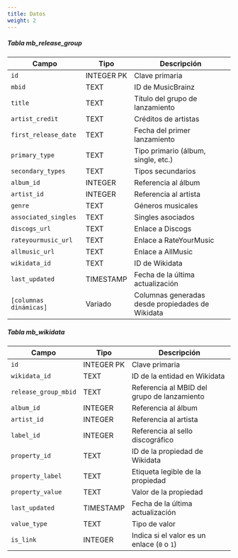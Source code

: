 ```yaml
---
title: Datos
weight: 2
---
```


##### Tabla mb_release_group
| Campo                  | Tipo       | Descripción                                      |
| ---------------------- | ---------- | ------------------------------------------------ |
| `id`                   | INTEGER PK | Clave primaria                                   |
| `mbid`                 | TEXT       | ID de MusicBrainz                                |
| `title`                | TEXT       | Título del grupo de lanzamiento                  |
| `artist_credit`        | TEXT       | Créditos de artistas                             |
| `first_release_date`   | TEXT       | Fecha del primer lanzamiento                     |
| `primary_type`         | TEXT       | Tipo primario (álbum, single, etc.)              |
| `secondary_types`      | TEXT       | Tipos secundarios                                |
| `album_id`             | INTEGER    | Referencia al álbum                              |
| `artist_id`            | INTEGER    | Referencia al artista                            |
| `genre`                | TEXT       | Géneros musicales                                |
| `associated_singles`   | TEXT       | Singles asociados                                |
| `discogs_url`          | TEXT       | Enlace a Discogs                                 |
| `rateyourmusic_url`    | TEXT       | Enlace a RateYourMusic                           |
| `allmusic_url`         | TEXT       | Enlace a AllMusic                                |
| `wikidata_id`          | TEXT       | ID de Wikidata                                   |
| `last_updated`         | TIMESTAMP  | Fecha de la última actualización                 |
| `[columnas dinámicas]` | Variado    | Columnas generadas desde propiedades de Wikidata |
##### Tabla mb_wikidata
| Campo                | Tipo       | Descripción                                 |
| -------------------- | ---------- | ------------------------------------------- |
| `id`                 | INTEGER PK | Clave primaria                              |
| `wikidata_id`        | TEXT       | ID de la entidad en Wikidata                |
| `release_group_mbid` | TEXT       | Referencia al MBID del grupo de lanzamiento |
| `album_id`           | INTEGER    | Referencia al álbum                         |
| `artist_id`          | INTEGER    | Referencia al artista                       |
| `label_id`           | INTEGER    | Referencia al sello discográfico            |
| `property_id`        | TEXT       | ID de la propiedad de Wikidata              |
| `property_label`     | TEXT       | Etiqueta legible de la propiedad            |
| `property_value`     | TEXT       | Valor de la propiedad                       |
| `last_updated`       | TIMESTAMP  | Fecha de la última actualización            |
| `value_type`         | TEXT       | Tipo de valor                               |
| `is_link`            | INTEGER    | Indica si el valor es un enlace (`0` o `1`) |